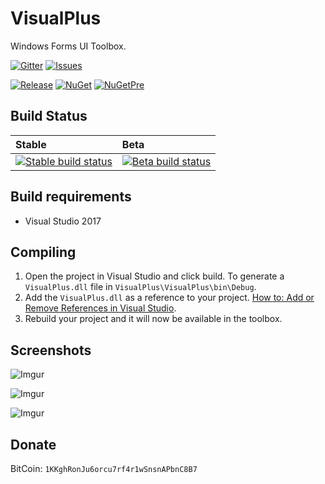 # VisualPlus
Windows Forms UI Toolbox.

[![Gitter](https://img.shields.io/badge/Gitter-Join%20Chat-green.svg?style=flat)](https://gitter.im/VisualPlusUI/Lobby)
[![Issues](https://img.shields.io/github/issues/DarkByte7/VisualPlus.svg?style=flat)](https://github.com/DarkByte7/VisualPlus/issues)

[![Release](https://img.shields.io/github/release/DarkByte7/VisualPlus.svg?style=flat)](https://github.com/DarkByte7/VisualPlus/releases/latest)
[![NuGet](https://img.shields.io/nuget/v/VisualPlus.svg?style=flat)](https://www.nuget.org/packages/VisualPlus/)
[![NuGetPre](https://img.shields.io/nuget/vpre/VisualPlus.svg?style=flat)](https://www.nuget.org/packages/VisualPlus/)

## Build Status
| Stable | Beta |
| :---- | :------ |
[ ![Stable build status][1]][2] | [![Beta build status][3]][4] |

[1]: https://img.shields.io/appveyor/ci/DarkByte7/VisualPlus/master.svg?style=plastic
[2]: https://github.com/DarkByte7/VisualPlus/releases
[3]: https://img.shields.io/appveyor/ci/DarkByte7/VisualPlus/beta.svg?style=plastic
[4]: https://ci.appveyor.com/project/DarkByte7/visualplus

## Build requirements
- Visual Studio 2017

## Compiling
1. Open the project in Visual Studio and click build. To generate a ```VisualPlus.dll``` file in ```VisualPlus\VisualPlus\bin\Debug```.
2. Add the ```VisualPlus.dll``` as a reference to your project. [How to: Add or Remove References in Visual Studio](https://msdn.microsoft.com/en-us/library/wkze6zky(v=vs.100).aspx).
3. Rebuild your project and it will now be available in the toolbox.

## Screenshots
![Imgur](http://i.imgur.com/6MPGU6E.jpg)

![Imgur](http://i.imgur.com/w6skfXF.jpg)

![Imgur](http://i.imgur.com/F5mjJHD.jpg)

## Donate
BitCoin: `1KKghRonJu6orcu7rf4r1wSnsnAPbnC8B7`
